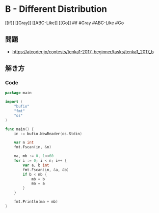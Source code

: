 # B - Different Distribution
[[if]] [[Gray]] [[ABC-Like]] [[Go]]
#if #Gray #ABC-Like #Go 

## 問題
- https://atcoder.jp/contests/tenka1-2017-beginner/tasks/tenka1_2017_b

## 解き方
### Code
```go
package main

import (
	"bufio"
	"fmt"
	"os"
)

func main() {
	in := bufio.NewReader(os.Stdin)

	var n int
	fmt.Fscan(in, &n)

	ma, mb := 0, 1<<60
	for i := 0; i < n; i++ {
		var a, b int
		fmt.Fscan(in, &a, &b)
		if b < mb {
			mb = b
			ma = a
		}
	}

	fmt.Println(ma + mb)
}
```